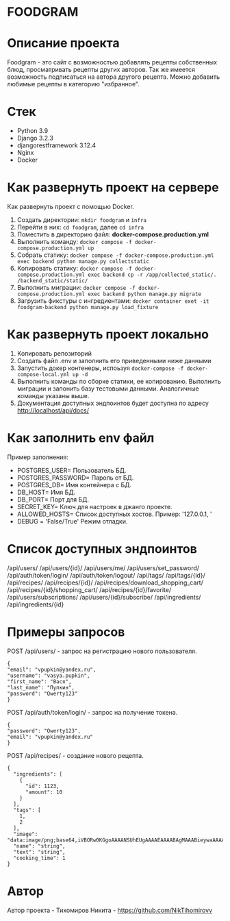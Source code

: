 # FOODGRAM

# Описание проекта
Foodgram - это сайт с возможностью добавлять рецепты собственных блюд, просматривать рецепты других авторов. Так же имеется возможность подписаться на автора другого рецепта. Можно добавить любимые рецепты в категорию "избранное".

# Стек
* Python 3.9
* Django 3.2.3
* djangorestframework 3.12.4
* Nginx
* Docker

# Как развернуть проект на сервере
Как развернуть проект с помощью Docker.
1. Создать директории: ```mkdir foodgram``` и ```infra```
2. Перейти в них: ```cd foodgram```, далее ```cd infra```
3. Поместить в директорию файл: **docker-compose.production.yml**
4. Выполнить команду: ```docker compose -f docker-compose.production.yml up```
5. Собрать статику: ```docker compose -f docker-compose.production.yml exec backend python manage.py collectstatic```
6. Копировать статику: ```docker compose -f docker-compose.production.yml exec backend cp -r /app/collected_static/. /backend_static/static/``` 
7. Выполнить миграции: ```docker compose -f docker-compose.production.yml exec backend python manage.py migrate```
8. Загрузить фикстуры с ингредиентами:  ```docker container exet -it foodgram-backend python manage.py load_fixture```

# Как развернуть проект локально
1. Копировать репозиторий
2. Создать файл .env и заполнить его приведенными ниже данными
3. Запустить докер контенеры, испоьзуя ```docker-compose -f docker-compose-local.yml up -d```
4. Выполнить команды по сборке статики, ее копированию. Выполнить миграции и запонить базу тестовыми данными. Аналогичные команды указаны выше.
5. Документация доступных эндпоинтов будет доступна по адресу  [http://localhost/api/docs/](http://localhost/api/docs/)

# Как заполнить env файл
Пример заполнения:
* POSTGRES_USER= Пользователь БД.
* POSTGRES_PASSWORD= Пароль от БД.
* POSTGRES_DB= Имя контейнера с БД.
* DB_HOST= Имя БД.
* DB_PORT= Порт для БД.
* SECRET_KEY= Ключ для настроек в джанго проекте.
* ALLOWED_HOSTS= Список доступных хостов. Пример: '127.0.0.1, ' 
* DEBUG = 'False/True' Режим отладки.

# Список доступных эндпоинтов
/api/users/
/api/users/{id}/
/api/users/me/
/api/users/set_password/
/api/auth/token/login/
/api/auth/token/logout/
/api/tags/
/api/tags/{id}/
/api/recipes/
/api/recipes/{id}/
/api/recipes/download_shopping_cart/
/api/recipes/{id}/shopping_cart/
/api/recipes/{id}/favorite/
/api/users/subscriptions/
/api/users/{id}/subscribe/
/api/ingredients/
/api/ingredients/{id}

# Примеры запросов 
POST /api/users/ - запрос на регистрацию нового пользователя.
```
{
"email": "vpupkin@yandex.ru",
"username": "vasya.pupkin",
"first_name": "Вася",
"last_name": "Пупкин",
"password": "Qwerty123"
}
```

POST /api/auth/token/login/ - запрос на получение токена.
```
{
"password": "Qwerty123",
"email": "vpupkin@yandex.ru"
}
```

POST /api/recipes/ - создание нового рецепта.
```
{
  "ingredients": [
    {
      "id": 1123,
      "amount": 10
    }
  ],
  "tags": [
    1,
    2
  ],
  "image": "data:image/png;base64,iVBORw0KGgoAAAANSUhEUgAAAAEAAAABAgMAAABieywaAAAACVBMVEUAAAD///9fX1/S0ecCAAAACXBIWXMAAA7EAAAOxAGVKw4bAAAACklEQVQImWNoAAAAggCByxOyYQAAAABJRU5ErkJggg==",
  "name": "string",
  "text": "string",
  "cooking_time": 1
}
```


# Автор
Автор проекта - Тихомиров Никита - https://github.com/NikTihomirovv
